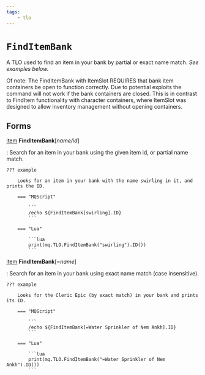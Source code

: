 ```yaml
---
tags:
    - tlo
---
```

# `FindItemBank`

A TLO used to find an item in your bank by partial or exact name match. _See examples below._

Of note: The FindItemBank with ItemSlot REQUIRES that bank item containers be open to function correctly. Due to potential exploits the command will not work if the bank containers are closed. This is in contrast to FindItem functionality with character containers, where ItemSlot was designed to allow inventory management without opening containers.

## Forms

[item][item] **FindItemBank**[_name/id_]

:   Search for an item in your bank using the given item id, or partial name match.

    ??? example

        Looks for an item in your bank with the name swirling in it, and prints the ID.

        === "MQScript"

            ```
            /echo ${FindItemBank[swirling].ID}
            ```

        === "Lua"

            ```lua
            print(mq.TLO.FindItemBank("swirling").ID())
            ```


[item][item] **FindItemBank**[=_name_]

:   Search for an item in your bank using exact name match (case insensitive).

    ??? example

        Looks for the Cleric Epic (by exact match) in your bank and prints its ID.

        === "MQScript"

            ```
            /echo ${FindItemBank[=Water Sprinkler of Nem Ankh].ID}
            ```

        === "Lua"

            ```lua
            print(mq.TLO.FindItemBank("=Water Sprinkler of Nem Ankh").ID())
            ```


[item]: ../data-types/datatype-item.md

